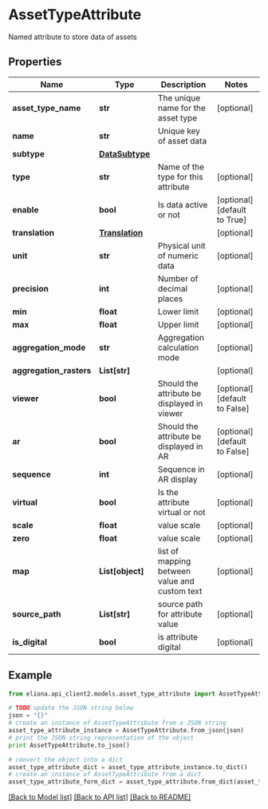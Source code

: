# AssetTypeAttribute

Named attribute to store data of assets

## Properties

Name | Type | Description | Notes
------------ | ------------- | ------------- | -------------
**asset_type_name** | **str** | The unique name for the asset type | [optional] 
**name** | **str** | Unique key of asset data | 
**subtype** | [**DataSubtype**](DataSubtype.md) |  | 
**type** | **str** | Name of the type for this attribute | [optional] 
**enable** | **bool** | Is data active or not | [optional] [default to True]
**translation** | [**Translation**](Translation.md) |  | [optional] 
**unit** | **str** | Physical unit of numeric data | [optional] 
**precision** | **int** | Number of decimal places | [optional] 
**min** | **float** | Lower limit | [optional] 
**max** | **float** | Upper limit | [optional] 
**aggregation_mode** | **str** | Aggregation calculation mode | [optional] 
**aggregation_rasters** | **List[str]** |  | [optional] 
**viewer** | **bool** | Should the attribute be displayed in viewer | [optional] [default to False]
**ar** | **bool** | Should the attribute be displayed in AR | [optional] [default to False]
**sequence** | **int** | Sequence in AR display | [optional] 
**virtual** | **bool** | Is the attribute virtual or not | [optional] 
**scale** | **float** | value scale | [optional] 
**zero** | **float** | value scale | [optional] 
**map** | **List[object]** | list of mapping between value and custom text | [optional] 
**source_path** | **List[str]** | source path for attribute value | [optional] 
**is_digital** | **bool** | is attribute digital | [optional] 

## Example

```python
from eliona.api_client2.models.asset_type_attribute import AssetTypeAttribute

# TODO update the JSON string below
json = "{}"
# create an instance of AssetTypeAttribute from a JSON string
asset_type_attribute_instance = AssetTypeAttribute.from_json(json)
# print the JSON string representation of the object
print AssetTypeAttribute.to_json()

# convert the object into a dict
asset_type_attribute_dict = asset_type_attribute_instance.to_dict()
# create an instance of AssetTypeAttribute from a dict
asset_type_attribute_form_dict = asset_type_attribute.from_dict(asset_type_attribute_dict)
```
[[Back to Model list]](../README.md#documentation-for-models) [[Back to API list]](../README.md#documentation-for-api-endpoints) [[Back to README]](../README.md)


